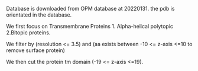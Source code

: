Database is downloaded from OPM database at 20220131. the pdb is orientated in the database.

We first focus on Transmembrane Proteins 1. Alpha-helical polytopic 2.Bitopic proteins. 

We filter by (resolution <= 3.5) and (aa exists between -10 <= z-axis <=10 to remove surface protein) 

We then cut the protein tm domain (-19 <= z-axis <=19).

